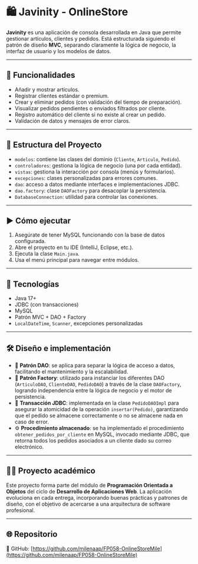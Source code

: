 # 🛍️ Javinity - OnlineStore

**Javinity** es una aplicación de consola desarrollada en Java que permite gestionar artículos, clientes y pedidos. Está estructurada siguiendo el patrón de diseño **MVC**, separando claramente la lógica de negocio, la interfaz de usuario y los modelos de datos.

---

## 📌 Funcionalidades

- Añadir y mostrar artículos.
- Registrar clientes estándar o premium.
- Crear y eliminar pedidos (con validación del tiempo de preparación).
- Visualizar pedidos pendientes o enviados filtrados por cliente.
- Registro automático del cliente si no existe al crear un pedido.
- Validación de datos y mensajes de error claros.

---

## 📁 Estructura del Proyecto

- `modelos`: contiene las clases del dominio (`Cliente`, `Articulo`, `Pedido`).
- `controladores`: gestiona la lógica de negocio (una por cada entidad).
- `vistas`: gestiona la interacción por consola (menús y formularios).
- `excepciones`: clases personalizadas para errores comunes.
- `dao`: acceso a datos mediante interfaces e implementaciones JDBC.
- `dao.factory`: clase `DAOFactory` para desacoplar la persistencia.
- `DatabaseConnection`: utilidad para controlar las conexiones.

---

## ▶️ Cómo ejecutar

1. Asegúrate de tener MySQL funcionando con la base de datos configurada.
2. Abre el proyecto en tu IDE (IntelliJ, Eclipse, etc.).
3. Ejecuta la clase `Main.java`.
4. Usa el menú principal para navegar entre módulos.

---

## 🎯 Tecnologías

- Java 17+
- JDBC (con transacciones)
- MySQL
- Patrón MVC + DAO + Factory
- `LocalDateTime`, `Scanner`, excepciones personalizadas

---

## 🛠️ Diseño e implementación

- 🔁 **Patrón DAO**: se aplica para separar la lógica de acceso a datos, facilitando el mantenimiento y la escalabilidad.
- 🧪 **Patrón Factory**: utilizado para instanciar los diferentes DAO (`ArticuloDAO`, `ClienteDAO`, `PedidoDAO`) a través de la clase `DAOFactory`, logrando independencia entre la lógica de negocio y el motor de persistencia.
- 💾 **Transacción JDBC**: implementada en la clase `PedidoDAOImpl` para asegurar la atomicidad de la operación `insertar(Pedido)`, garantizando que el pedido se almacene correctamente o no se almacene nada en caso de error.
- ⚙️ **Procedimiento almacenado**: se ha implementado el procedimiento `obtener_pedidos_por_cliente` en MySQL, invocado mediante JDBC, que retorna todos los pedidos asociados a un cliente dado su correo electrónico.

---

## 👩‍💻 Proyecto académico

Este proyecto forma parte del módulo de **Programación Orientada a Objetos** del ciclo de **Desarrollo de Aplicaciones Web**. La aplicación evoluciona en cada entrega, incorporando buenas prácticas y patrones de diseño, con el objetivo de acercarse a una arquitectura de software profesional.

---

## 🌐 Repositorio

🔗 GitHub: [https://github.com/milenaap/FP058-OnlineStoreMile](https://github.com/milenaap/FP058-OnlineStoreMile)
